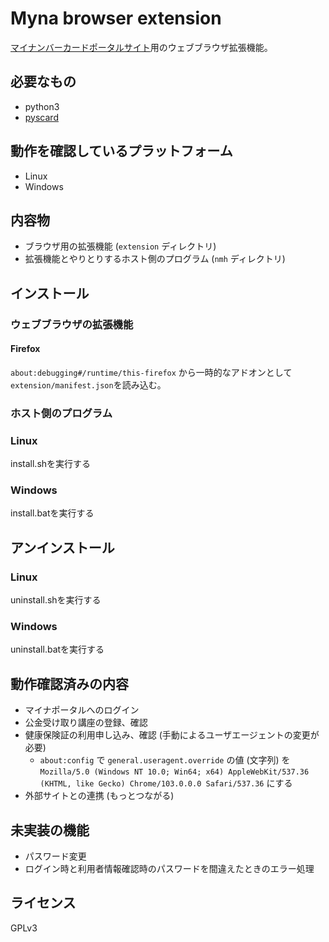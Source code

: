 Myna browser extension
=========================

[マイナンバーカードポータルサイト](https://myna.go.jp)用のウェブブラウザ拡張機能。

必要なもの
-------------------------

 * python3
 * [pyscard](https://pyscard.sourceforge.io/)

動作を確認しているプラットフォーム
-------------------------

 * Linux
 * Windows

内容物
-------------------------

 * ブラウザ用の拡張機能 (`extension` ディレクトリ)
 * 拡張機能とやりとりするホスト側のプログラム (`nmh` ディレクトリ)

インストール
-------------------------

### ウェブブラウザの拡張機能

#### Firefox

`about:debugging#/runtime/this-firefox` から一時的なアドオンとして`extension/manifest.json`を読み込む。

### ホスト側のプログラム

### Linux

install.shを実行する

### Windows

install.batを実行する

アンインストール
-------------------------

### Linux

uninstall.shを実行する

### Windows

uninstall.batを実行する

動作確認済みの内容
-------------------------

 * マイナポータルへのログイン
 * 公金受け取り講座の登録、確認
 * 健康保険証の利用申し込み、確認 (手動によるユーザエージェントの変更が必要)
   * `about:config` で `general.useragent.override` の値 (文字列) を `Mozilla/5.0 (Windows NT 10.0; Win64; x64) AppleWebKit/537.36 (KHTML, like Gecko) Chrome/103.0.0.0 Safari/537.36` にする
 * 外部サイトとの連携 (もっとつながる)

未実装の機能
-------------------------

 * パスワード変更
 * ログイン時と利用者情報確認時のパスワードを間違えたときのエラー処理

ライセンス
-------------------------

GPLv3
